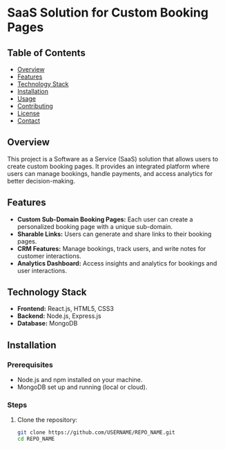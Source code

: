 # SaaS Solution for Custom Booking Pages

## Table of Contents
- [Overview](#overview)
- [Features](#features)
- [Technology Stack](#technology-stack)
- [Installation](#installation)
- [Usage](#usage)
- [Contributing](#contributing)
- [License](#license)
- [Contact](#contact)

## Overview
This project is a Software as a Service (SaaS) solution that allows users to create custom booking pages. It provides an integrated platform where users can manage bookings, handle payments, and access analytics for better decision-making.

## Features
- **Custom Sub-Domain Booking Pages:** Each user can create a personalized booking page with a unique sub-domain.
- **Sharable Links:** Users can generate and share links to their booking pages.
- **CRM Features:** Manage bookings, track users, and write notes for customer interactions.
- **Analytics Dashboard:** Access insights and analytics for bookings and user interactions.

## Technology Stack
- **Frontend:** React.js, HTML5, CSS3
- **Backend:** Node.js, Express.js
- **Database:** MongoDB


## Installation
### Prerequisites
- Node.js and npm installed on your machine.
- MongoDB set up and running (local or cloud).

### Steps
1. Clone the repository:
   ```bash
   git clone https://github.com/USERNAME/REPO_NAME.git
   cd REPO_NAME
